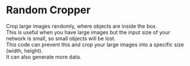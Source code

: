 # Random Cropper
Crop large images randomly, where objects are inside the box.  
This is useful when you have large images but the input size of your network is small, so small objects will be lost.  
This code can prevent this and crop your large images into a specific size (width, height).  
It can also generate more data.  
